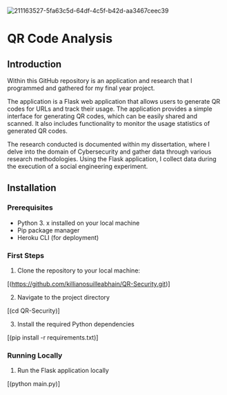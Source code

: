 ![211163527-5fa63c5d-64df-4c5f-b42d-aa3467ceec39](https://github.com/killianosuilleabhain/QR-Security/assets/61831341/3a01545f-a100-4fd6-bfab-6726747f6551)

# QR Code Analysis

## Introduction
Within this GitHub repository is an application and research that I programmed and gathered for my final year project. 

The application is a Flask web application that allows users to generate QR codes for URLs and track their usage. The application provides a simple interface for generating QR codes, which can be easily shared and scanned. It also includes functionality to monitor the usage statistics of generated QR codes.

The research conducted is documented within my dissertation, where I delve into the domain of Cybersecurity and gather data through various research methodologies. Using the Flask application, I collect data during the execution of a social engineering experiment.

## Installation

### Prerequisites
* Python 3. x installed on your local machine
* Pip package manager
* Heroku CLI (for deployment)

### First Steps 
1. Clone the repository to your local machine:

[(https://github.com/killianosuilleabhain/QR-Security.git)]

2. Navigate to the project directory

[(cd QR-Security)] 

3. Install the required Python dependencies

[(pip install -r requirements.txt)] 

### Running Locally
1. Run the Flask application locally

[(python main.py)]


